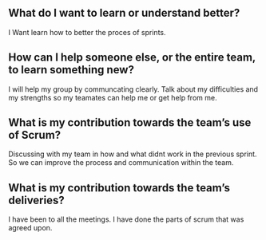 ## What do I want to learn or understand better?
I Want learn how to better the proces of sprints. 

## How can I help someone else, or the entire team, to learn something new?
I will help my group by communcating clearly. Talk about my difficulties and my strengths so my teamates can help me or get help from me. 

## What is my contribution towards the team’s use of Scrum?
Discussing with my team in how and what didnt work in the previous sprint. So we can improve the process and communication within the team. 

## What is my contribution towards the team’s deliveries?
I have been to all the meetings. I have done the parts of scrum that was agreed upon. 